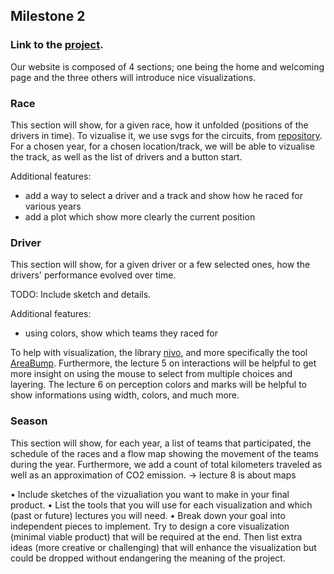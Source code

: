 ## Milestone 2

### Link to the [project](https://com-480-data-visualization.github.io/project-2023-data-rizzards).


Our website is composed of 4 sections; one being the home and welcoming page and the three others will introduce nice visualizations.

### Race
This section will show, for a given race, how it unfolded (positions of the drivers in time).
To vizualise it, we use svgs for the circuits, from [repository](https://github.com/f1laps/f1-track-vectors).
For a chosen year, for a chosen location/track, we will be able to vizualise the track, as well as the list of drivers and a button start. 

Additional features:
- add a way to select a driver and a track and show how he raced for various years
- add a plot which show more clearly the current position

### Driver
This section will show, for a given driver or a few selected ones, how the drivers' performance evolved over time.

TODO: Include sketch and details.

Additional features:
- using colors, show which teams they raced for

To help with visualization, the library [nivo](https://nivo.rocks/about/), and more specifically the tool [AreaBump](https://nivo.rocks/area-bump/).
Furthermore, the lecture 5 on interactions will be helpful to get more insight on using the mouse to select from multiple choices and layering. The lecture 6 on perception colors and marks will be helpful to show informations using width, colors, and much more.


### Season
This section will show, for each year, a list of teams that participated, the schedule of the races and a flow map showing the movement of the teams during the year.
Furthermore, we add a count of total kilometers traveled as well as an approximation of CO2 emission.
-> lecture 8 is about maps



• Include sketches of the vizualiation you want to make in your final product.
• List the tools that you will use for each visualization and which (past or future) lectures you will need.
• Break down your goal into independent pieces to implement. Try to design a core visualization (minimal viable product) that will be required at the end.
Then list extra ideas (more creative or challenging) that will enhance the visualization but could be dropped without endangering the meaning of the
project.

